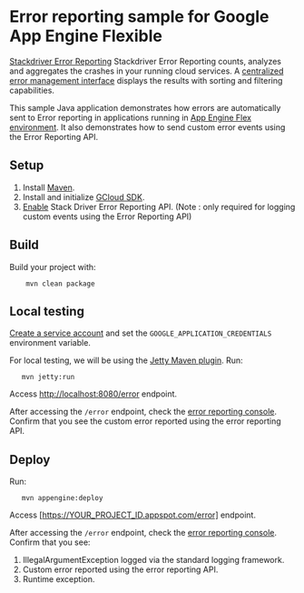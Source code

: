 # Error reporting sample for Google App Engine Flexible

[Stackdriver Error Reporting][error-reporting] Stackdriver Error Reporting counts, analyzes and aggregates the crashes in your running cloud services.
A [centralized error management interface](https://console.cloud.google.com/errors) displays the results with sorting and filtering capabilities.

This sample Java application demonstrates how errors are automatically sent to Error reporting in applications running in [App Engine Flex environment][ae-flex].
It also demonstrates how to send custom error events using the Error Reporting API.

[error-reporting]: https://cloud.google.com/error-reporting/
[ae-flex]: https://cloud.google.com/appengine/docs/flexible/java
[google-cloud-java]: https://github.com/GoogleCloudPlatform/google-cloud-java

## Setup

1. Install [Maven](http://maven.apache.org/).
1. Install and initialize [GCloud SDK](https://cloud.google.com/sdk/downloads).
1. [Enable](https://console.cloud.google.com/apis/api/clouderrorreporting.googleapis.com/overview) Stack Driver Error Reporting API.
(Note : only required for logging custom events using the Error Reporting API)

## Build
Build your project with:
```
	mvn clean package
```

## Local testing
[Create a service account](https://cloud.google.com/docs/authentication/getting-started#creating_the_service_account)
and set the `GOOGLE_APPLICATION_CREDENTIALS` environment variable.

For local testing, we will be using the [Jetty Maven plugin](http://www.eclipse.org/jetty/documentation/9.4.x/jetty-maven-plugin.html).
Run:
```
   mvn jetty:run
```
Access [http://localhost:8080/error](http://localhost:8080/error) endpoint.

After accessing the `/error` endpoint, check the [error reporting console](https://console.cloud.google.com/errors).
Confirm that you see the custom error reported using the error reporting API.

## Deploy
Run:
```
   mvn appengine:deploy
```
Access [https://YOUR_PROJECT_ID.appspot.com/error] endpoint.

After accessing the `/error` endpoint, check the [error reporting console](https://console.cloud.google.com/errors).
Confirm that you see:
1. IllegalArgumentException logged via the standard logging framework.
1. Custom error reported using the error reporting API.
1. Runtime exception.
